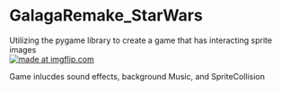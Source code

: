 # GalagaRemake_StarWars
Utilizing the pygame library to create a game that has interacting sprite images<br> 
<a href="https://imgflip.com/gif/3aqa2b"><img src="https://i.imgflip.com/3aqa2b.gif" title="made at imgflip.com"/></a>

Game inlucdes sound effects, background Music, and SpriteCollision
